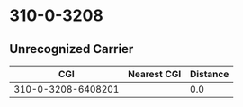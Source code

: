 # 310-0-3208
## Unrecognized Carrier


| CGI | Nearest CGI | Distance |
|-----|-------------|----------|
| 310-0-3208-6408201 |  | 0.0 |
